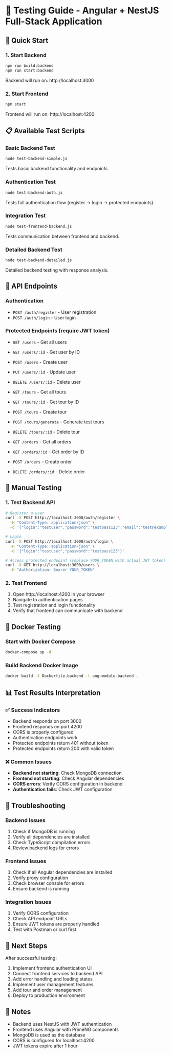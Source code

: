 # 🧪 Testing Guide - Angular + NestJS Full-Stack Application

## 🚀 Quick Start

### 1. Start Backend

```bash
npm run build:backend
npm run start:backend
```

Backend will run on: http://localhost:3000

### 2. Start Frontend

```bash
npm start
```

Frontend will run on: http://localhost:4200

## 📋 Available Test Scripts

### Basic Backend Test

```bash
node test-backend-simple.js
```

Tests basic backend functionality and endpoints.

### Authentication Test

```bash
node test-backend-auth.js
```

Tests full authentication flow (register → login → protected endpoints).

### Integration Test

```bash
node test-frontend-backend.js
```

Tests communication between frontend and backend.

### Detailed Backend Test

```bash
node test-backend-detailed.js
```

Detailed backend testing with response analysis.

## 🔌 API Endpoints

### Authentication

- `POST /auth/register` - User registration
- `POST /auth/login` - User login

### Protected Endpoints (require JWT token)

- `GET /users` - Get all users
- `GET /users/:id` - Get user by ID
- `POST /users` - Create user
- `PUT /users/:id` - Update user
- `DELETE /users/:id` - Delete user

- `GET /tours` - Get all tours
- `GET /tours/:id` - Get tour by ID
- `POST /tours` - Create tour
- `POST /tours/generate` - Generate test tours
- `DELETE /tours/:id` - Delete tour

- `GET /orders` - Get all orders
- `GET /orders/:id` - Get order by ID
- `POST /orders` - Create order
- `DELETE /orders/:id` - Delete order

## 🧪 Manual Testing

### 1. Test Backend API

```bash
# Register a user
curl -X POST http://localhost:3000/auth/register \
  -H "Content-Type: application/json" \
  -d '{"login":"testuser","password":"testpass123","email":"test@example.com"}'

# Login
curl -X POST http://localhost:3000/auth/login \
  -H "Content-Type: application/json" \
  -d '{"login":"testuser","password":"testpass123"}'

# Access protected endpoint (replace YOUR_TOKEN with actual JWT token)
curl -X GET http://localhost:3000/users \
  -H "Authorization: Bearer YOUR_TOKEN"
```

### 2. Test Frontend

1. Open http://localhost:4200 in your browser
2. Navigate to authentication pages
3. Test registration and login functionality
4. Verify that frontend can communicate with backend

## 🐳 Docker Testing

### Start with Docker Compose

```bash
docker-compose up -d
```

### Build Backend Docker Image

```bash
docker build -f Dockerfile.backend -t ang-module-backend .
```

## 📊 Test Results Interpretation

### ✅ Success Indicators

- Backend responds on port 3000
- Frontend responds on port 4200
- CORS is properly configured
- Authentication endpoints work
- Protected endpoints return 401 without token
- Protected endpoints return 200 with valid token

### ❌ Common Issues

- **Backend not starting**: Check MongoDB connection
- **Frontend not starting**: Check Angular dependencies
- **CORS errors**: Verify CORS configuration in backend
- **Authentication fails**: Check JWT configuration

## 🔧 Troubleshooting

### Backend Issues

1. Check if MongoDB is running
2. Verify all dependencies are installed
3. Check TypeScript compilation errors
4. Review backend logs for errors

### Frontend Issues

1. Check if all Angular dependencies are installed
2. Verify proxy configuration
3. Check browser console for errors
4. Ensure backend is running

### Integration Issues

1. Verify CORS configuration
2. Check API endpoint URLs
3. Ensure JWT tokens are properly handled
4. Test with Postman or curl first

## 🎯 Next Steps

After successful testing:

1. Implement frontend authentication UI
2. Connect frontend services to backend API
3. Add error handling and loading states
4. Implement user management features
5. Add tour and order management
6. Deploy to production environment

## 📝 Notes

- Backend uses NestJS with JWT authentication
- Frontend uses Angular with PrimeNG components
- MongoDB is used as the database
- CORS is configured for localhost:4200
- JWT tokens expire after 1 hour
